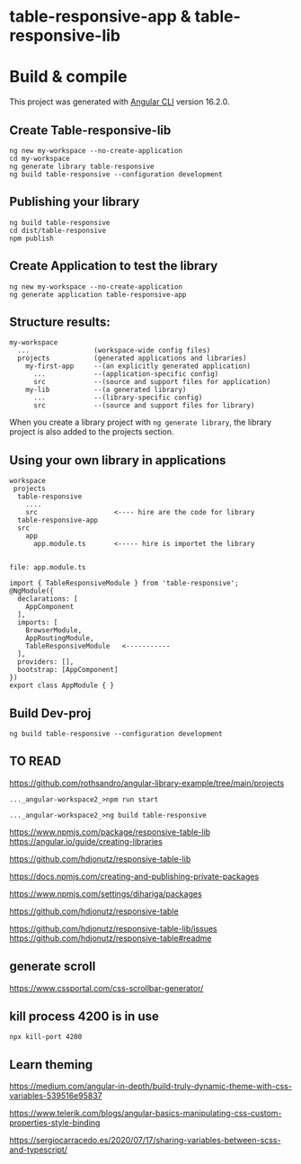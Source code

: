 # table-responsive-app & table-responsive-lib
# Build & compile
This project was generated with [Angular CLI](https://github.com/angular/angular-cli) version 16.2.0.

## Create Table-responsive-lib
````
ng new my-workspace --no-create-application
cd my-workspace
ng generate library table-responsive
ng build table-responsive --configuration development
````
## Publishing your library
````
ng build table-responsive
cd dist/table-responsive
npm publish
````

## Create Application to test the library
````
ng new my-workspace --no-create-application
ng generate application table-responsive-app
````

## Structure results:
````
my-workspace
  ...                (workspace-wide config files)
  projects           (generated applications and libraries)
    my-first-app     --(an explicitly generated application)
      ...            --(application-specific config)
      src            --(source and support files for application)
    my-lib           --(a generated library)
      ...            --(library-specific config)
      src            --(source and support files for library)
````
When you create a library project with `` ng generate library ``, the library project is also added to the projects section.


## Using your own library in applications
````
workspace
 projects
  table-responsive
    ....
    src                   <---- hire are the code for library
  table-responsive-app
  src
    app
      app.module.ts       <----- hire is importet the library
  

````
````
file: app.module.ts

import { TableResponsiveModule } from 'table-responsive';
@NgModule({
  declarations: [
    AppComponent
  ],
  imports: [
    BrowserModule,
    AppRoutingModule,
    TableResponsiveModule   <-----------
  ],
  providers: [],
  bootstrap: [AppComponent]
})
export class AppModule { }
````

## Build Dev-proj
````
ng build table-responsive --configuration development
````

## TO READ
https://github.com/rothsandro/angular-library-example/tree/main/projects
````
..._angular-workspace2_>npm run start
````
````
..._angular-workspace2_>ng build table-responsive
````


https://www.npmjs.com/package/responsive-table-lib
https://angular.io/guide/creating-libraries

https://github.com/hdjonutz/responsive-table-lib

https://docs.npmjs.com/creating-and-publishing-private-packages

https://www.npmjs.com/settings/dihariga/packages

https://github.com/hdjonutz/responsive-table

https://github.com/hdjonutz/responsive-table-lib/issues
https://github.com/hdjonutz/responsive-table#readme

## generate scroll
https://www.cssportal.com/css-scrollbar-generator/

## kill process 4200 is in use 
````
npx kill-port 4200
````

## Learn theming
https://medium.com/angular-in-depth/build-truly-dynamic-theme-with-css-variables-539516e95837

https://www.telerik.com/blogs/angular-basics-manipulating-css-custom-properties-style-binding

https://sergiocarracedo.es/2020/07/17/sharing-variables-between-scss-and-typescript/
